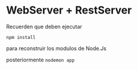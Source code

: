 # WebServer + RestServer

Recuerden que deben ejecutar 
```
npm install
```
para reconstruir los modulos de Node.Js

posteriormente ```nodemon app```
